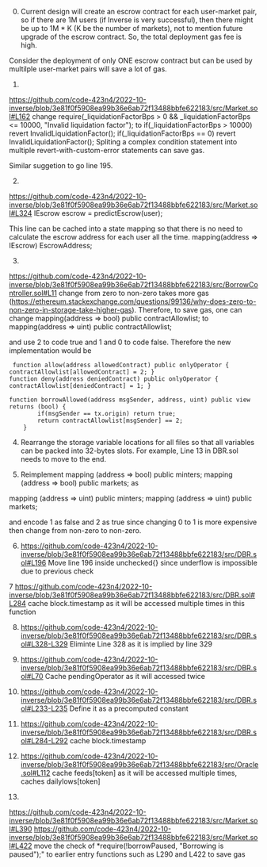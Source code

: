 
0) Current design will create an escrow contract for each user-market pair, so if there are 1M users (if Inverse is very successful), then there might be up to 1M * K (K be the number of markets), not to mention future upgrade of the escrow contract. So, the total deployment gas fee is high. 

Consider the deployment of  only ONE escrow contract but can be used by multilple user-market pairs will save a lot of gas. 

1) 
https://github.com/code-423n4/2022-10-inverse/blob/3e81f0f5908ea99b36e6ab72f13488bbfe622183/src/Market.sol#L162
change 
 require(_liquidationFactorBps > 0 && _liquidationFactorBps <= 10000, "Invalid liquidation factor");
to
    if(_liquidationFactorBps > 10000) revert InvalidLiquidationFactor();
    if(_liquidationFactorBps == 0) revert InvalidLiquidationFactor();
Spliting a complex condition statement into multiple revert-with-custom-error statements can save gas. 

Similar suggetion to go line 195. 


2) 
https://github.com/code-423n4/2022-10-inverse/blob/3e81f0f5908ea99b36e6ab72f13488bbfe622183/src/Market.sol#L324
IEscrow escrow = predictEscrow(user);

This line can be cached into a state mapping so that there is no need to calculate the escrow address for each user all the time. 
mapping(address => IEscrow) EscrowAddress;

3) 
https://github.com/code-423n4/2022-10-inverse/blob/3e81f0f5908ea99b36e6ab72f13488bbfe622183/src/BorrowController.sol#L11
change from zero to non-zero takes more gas (https://ethereum.stackexchange.com/questions/99136/why-does-zero-to-non-zero-in-storage-take-higher-gas). Therefore, to save gas, one can change
   mapping(address => bool) public contractAllowlist;
to 
   mapping(address => uint) public contractAllowlist;
 
and use 2 to code true and 1 and 0 to code false.
Therefore the new implementation would be
```
 function allow(address allowedContract) public onlyOperator { contractAllowlist[allowedContract] = 2; }
function deny(address deniedContract) public onlyOperator { contractAllowlist[deniedContract] = 1; }

function borrowAllowed(address msgSender, address, uint) public view returns (bool) {
        if(msgSender == tx.origin) return true;
        return contractAllowlist[msgSender] == 2;
    }

```
 4. Rearrange the storage variable locations for all files so that all variables
   can be packed into 32-bytes slots. For example, Line 13 
   in DBR.sol needs to move to the end.

5. Reimplement
mapping (address => bool) public minters;
mapping (address => bool) public markets;
as

mapping (address => uint) public minters;
mapping (address => uint) public markets;

and encode 1 as false and 2 as true since changing 0 to 1 is more expensive then change
from non-zero to non-zero.

6. https://github.com/code-423n4/2022-10-inverse/blob/3e81f0f5908ea99b36e6ab72f13488bbfe622183/src/DBR.sol#L196
Move line 196 inside unchecked{} since underflow is impossible due to previous check

7 https://github.com/code-423n4/2022-10-inverse/blob/3e81f0f5908ea99b36e6ab72f13488bbfe622183/src/DBR.sol#L284
cache block.timestamp as it will be accessed multiple times in this function

8. https://github.com/code-423n4/2022-10-inverse/blob/3e81f0f5908ea99b36e6ab72f13488bbfe622183/src/DBR.sol#L328-L329
Eliminte Line 328 as it is implied by line 329

9. https://github.com/code-423n4/2022-10-inverse/blob/3e81f0f5908ea99b36e6ab72f13488bbfe622183/src/DBR.sol#L70
Cache pendingOperator as it will accessed twice

10. https://github.com/code-423n4/2022-10-inverse/blob/3e81f0f5908ea99b36e6ab72f13488bbfe622183/src/DBR.sol#L233-L235
Define it as a precomputed constant

11. https://github.com/code-423n4/2022-10-inverse/blob/3e81f0f5908ea99b36e6ab72f13488bbfe622183/src/DBR.sol#L284-L292
cache block.timestamp

12. https://github.com/code-423n4/2022-10-inverse/blob/3e81f0f5908ea99b36e6ab72f13488bbfe622183/src/Oracle.sol#L112
cache feeds[token] as it will be accessed multiple times, caches dailylows[token] 

13. 
https://github.com/code-423n4/2022-10-inverse/blob/3e81f0f5908ea99b36e6ab72f13488bbfe622183/src/Market.sol#L390
https://github.com/code-423n4/2022-10-inverse/blob/3e81f0f5908ea99b36e6ab72f13488bbfe622183/src/Market.sol#L422
move the check of *require(!borrowPaused, "Borrowing is paused");" to earlier entry functions such as L290 and L422 to save gas




